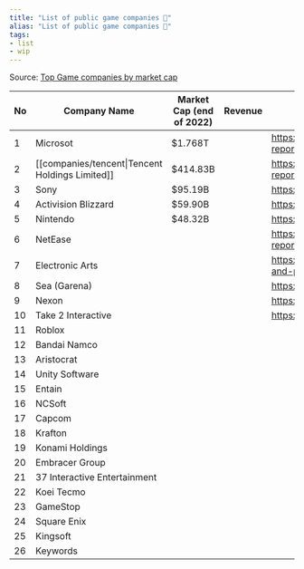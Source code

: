 ```yaml
---
title: "List of public game companies 🏢"
alias: "List of public game companies 🏢"
tags: 
- list
- wip
---
```


Source: [Top Game companies by market cap](https://companiesmarketcap.com/video-games/largest-video-game-companies-by-market-cap/)

| No  | Company Name                                    | Market Cap (end of 2022) | Revenue | Public report URL                                                                         |
| --- | ----------------------------------------------- | ------------------------ | ------- | ----------------------------------------------------------------------------------------- |
| 1   | Microsot                                        | $1.768T                  |         | https://www.microsoft.com/en-us/Investor/annual-reports.aspx                              |
| 2   | [[companies/tencent\|Tencent Holdings Limited]] | $414.83B                 |         | https://www.tencent.com/en-us/investors/financial-reports.html                            |
| 3   | Sony                                            | $95.19B                  |         | https://investor.activision.com/annual-reports                                            |
| 4   | Activision Blizzard                             | $59.90B                  |         | https://www.nintendo.co.jp/ir/en/library/annual/index.html                                |
| 5   | Nintendo                                        | $48.32B                  |         | https://www.nintendo.co.jp/ir/en/library/annual/index.html                                |
| 6   | NetEase                                         |                          |         | https://ir.netease.com/financial-information/annual-reports                               |
| 7   | Electronic Arts                                 |                          |         | https://ir.ea.com/financial-information/annual-reports-and-proxy-information/default.aspx |
| 8   | Sea (Garena)                                    |                          |         | https://www.sea.com/investor/annualreports                                                |
| 9   | Nexon                                           |                          |         | https://ir.nexon.co.jp/en/library/index.html                                              |
| 10  | Take 2 Interactive                              |                          |         | https://www.take2games.com/ir                                                             |
| 11  | Roblox                                          |                          |         |                                                                                           |
| 12  | Bandai Namco                                    |                          |         |                                                                                           |
| 13  | Aristocrat                                      |                          |         |                                                                                           |
| 14  | Unity Software                                  |                          |         |                                                                                           |
| 15  | Entain                                          |                          |         |                                                                                           |
| 16  | NCSoft                                          |                          |         |                                                                                           |
| 17  | Capcom                                          |                          |         |                                                                                           |
| 18  | Krafton                                         |                          |         |                                                                                           |
| 19  | Konami Holdings                                 |                          |         |                                                                                           |
| 20  | Embracer Group                                  |                          |         |                                                                                           |
| 21  | 37 Interactive Entertainment                    |                          |         |                                                                                           |
| 22  | Koei Tecmo                                      |                          |         |                                                                                           |
| 23  | GameStop                                        |                          |         |                                                                                           |
| 24  | Square Enix                                     |                          |         |                                                                                           |
| 25  | Kingsoft                                        |                          |         |                                                                                           |
| 26  | Keywords                                        |                          |         |                                                                                           |
